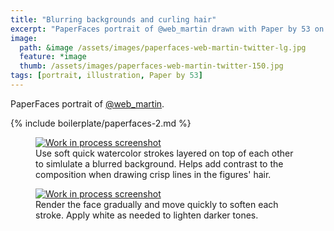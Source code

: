 ```yaml
---
title: "Blurring backgrounds and curling hair"
excerpt: "PaperFaces portrait of @web_martin drawn with Paper by 53 on an iPad."
image: 
  path: &image /assets/images/paperfaces-web-martin-twitter-lg.jpg 
  feature: *image
  thumb: /assets/images/paperfaces-web-martin-twitter-150.jpg
tags: [portrait, illustration, Paper by 53]
---
```


PaperFaces portrait of [@web_martin](http://twitter.com/web_martin).

{% include boilerplate/paperfaces-2.md %}

<figure>
	<a href="{{ site.url }}/assets/images/paperfaces-web-martin-process-1-lg.jpg"><img src="{{ site.url }}/assets/images/paperfaces-web-martin-process-1-600.jpg" alt="Work in process screenshot"></a>
	<figcaption>Use soft quick watercolor strokes layered on top of each other to simlulate a blurred background. Helps add contrast to the composition when drawing crisp lines in the figures' hair.</figcaption>
</figure>
<figure>
	<a href="{{ site.url }}/assets/images/paperfaces-web-martin-process-2-lg.jpg"><img src="{{ site.url }}/assets/images/paperfaces-web-martin-process-2-600.jpg" alt="Work in process screenshot"></a>
	<figcaption>Render the face gradually and move quickly to soften each stroke. Apply white as needed to lighten darker tones.</figcaption>
</figure>